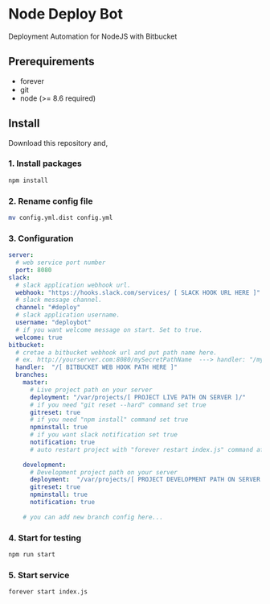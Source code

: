 # Node Deploy Bot
Deployment Automation for NodeJS with Bitbucket

## Prerequirements
- forever
- git
- node (>= 8.6 required) 

## Install
Download this repository and,

### 1. Install packages
``` bash
npm install
```

### 2. Rename config file
``` bash
mv config.yml.dist config.yml 
```

### 3. Configuration
```yaml
server:
  # web service port number
  port: 8080 
slack:
  # slack application webhook url.  
  webhook: "https://hooks.slack.com/services/ [ SLACK HOOK URL HERE ]"
  # slack message channel.  
  channel: "#deploy" 
  # slack application username.  
  username: "deploybot"
  # if you want welcome message on start. Set to true.
  welcome: true
bitbucket:
  # cretae a bitbucket webhook url and put path name here. 
  # ex. http://yourserver.com:8080/mySecretPathName  ---> handler: "/mySecretPathName" 
  handler:  "/[ BITBUCKET WEB HOOK PATH HERE ]"
  branches:
    master:
      # Live project path on your server
      deployment: "/var/projects/[ PROJECT LIVE PATH ON SERVER ]/"
      # if you need "git reset --hard" command set true
      gitreset: true
      # if you need "npm install" command set true
      npminstall: true
      # if you want slack notification set true
      notification: true
      # auto restart project with "forever restart index.js" command after deployment.
      
    development:
      # Development project path on your server
      deployment:  "/var/projects/[ PROJECT DEVELOPMENT PATH ON SERVER ]/"
      gitreset: true
      npminstall: true
      notification: true
      
    # you can add new branch config here...
```

### 4. Start for testing
``` bash
npm run start
```
### 5. Start service
``` bash
forever start index.js
```
